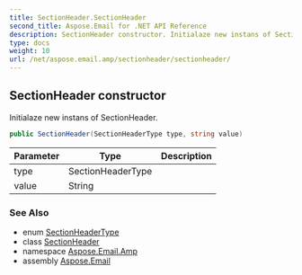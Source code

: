 ```yaml
---
title: SectionHeader.SectionHeader
second_title: Aspose.Email for .NET API Reference
description: SectionHeader constructor. Initialaze new instans of SectionHeader
type: docs
weight: 10
url: /net/aspose.email.amp/sectionheader/sectionheader/
---
```

## SectionHeader constructor

Initialaze new instans of SectionHeader.

```csharp
public SectionHeader(SectionHeaderType type, string value)
```

| Parameter | Type | Description |
| --- | --- | --- |
| type | SectionHeaderType |  |
| value | String |  |

### See Also

* enum [SectionHeaderType](../../sectionheadertype/)
* class [SectionHeader](../)
* namespace [Aspose.Email.Amp](../../sectionheader/)
* assembly [Aspose.Email](../../../)


